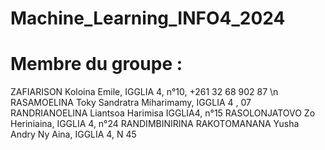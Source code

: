 # Machine_Learning_INFO4_2024

# Membre du groupe : 
  ZAFIARISON Koloina Emile, IGGLIA 4, n°10, +261 32 68 902 87 \n
  RASAMOELINA Toky Sandratra Miharimamy, IGGLIA 4 , 07
  RANDRIANOELINA Liantsoa Harimisa IGGLIA4, n°15
  RASOLONJATOVO Zo Heriniaina, IGGLIA 4, n°24
  RANDIMBINIRINA RAKOTOMANANA Yusha Andry Ny Aina, IGGLIA 4, N 45
